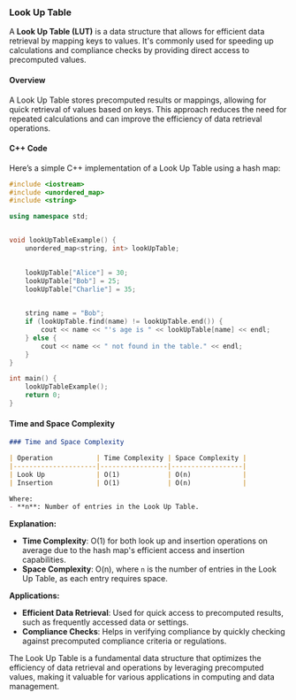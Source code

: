 ### Look Up Table

A **Look Up Table (LUT)** is a data structure that allows for efficient data retrieval by mapping keys to values. It's commonly used for speeding up calculations and compliance checks by providing direct access to precomputed values.

#### Overview

A Look Up Table stores precomputed results or mappings, allowing for quick retrieval of values based on keys. This approach reduces the need for repeated calculations and can improve the efficiency of data retrieval operations.

#### C++ Code

Here’s a simple C++ implementation of a Look Up Table using a hash map:

```cpp
#include <iostream>
#include <unordered_map>
#include <string>

using namespace std;


void lookUpTableExample() {
    unordered_map<string, int> lookUpTable;

 
    lookUpTable["Alice"] = 30;
    lookUpTable["Bob"] = 25;
    lookUpTable["Charlie"] = 35;

   
    string name = "Bob";
    if (lookUpTable.find(name) != lookUpTable.end()) {
        cout << name << "'s age is " << lookUpTable[name] << endl;
    } else {
        cout << name << " not found in the table." << endl;
    }
}

int main() {
    lookUpTableExample();
    return 0;
}
```

#### Time and Space Complexity

```markdown
### Time and Space Complexity

| Operation           | Time Complexity | Space Complexity |
|---------------------|-----------------|------------------|
| Look Up             | O(1)            | O(n)             |
| Insertion           | O(1)            | O(n)             |

Where:
- **n**: Number of entries in the Look Up Table.

```

**Explanation:**
- **Time Complexity**: O(1) for both look up and insertion operations on average due to the hash map's efficient access and insertion capabilities.
- **Space Complexity**: O(n), where `n` is the number of entries in the Look Up Table, as each entry requires space.

**Applications:**
- **Efficient Data Retrieval**: Used for quick access to precomputed results, such as frequently accessed data or settings.
- **Compliance Checks**: Helps in verifying compliance by quickly checking against precomputed compliance criteria or regulations.

The Look Up Table is a fundamental data structure that optimizes the efficiency of data retrieval and operations by leveraging precomputed values, making it valuable for various applications in computing and data management.
